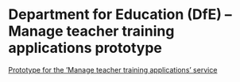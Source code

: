 # Department for Education (DfE) – Manage teacher training applications prototype

[Prototype for the ’Manage teacher training applications’ service](https://dfe-manage-teacher-training.herokuapp.com/)
